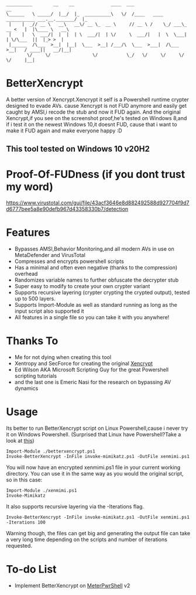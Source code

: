 ```
__________        __    __              ____  ___                                         __   
\______   \ _____/  |__/  |_  __________\   \/  /____   ____   ___________ ___.__._______/  |_ 
 |    |  _// __ \   __\   __\/ __ \_  __ \     // __ \ /    \_/ ___\_  __ <   |  |\____ \   __\
 |    |   \  ___/|  |  |  | \  ___/|  | \/     \  ___/|   |  \  \___|  | \/\___  ||  |_> >  |  
 |______  /\___  >__|  |__|  \___  >__| /___/\  \___  >___|  /\___  >__|   / ____||   __/|__|  
        \/     \/                \/           \_/   \/     \/     \/       \/     |__|         
```
# BetterXencrypt
A better version of Xencrypt.Xencrypt it self is a Powershell runtime crypter designed to evade AVs.
cause Xencrypt is not FUD anymore and easily get caught by AMSI,i recode the stub and now it FUD again.
And the original Xencrypt,if you see on the screenshot proof,he's tested on Windows 8,and if i test it on the newest Windows 10,it doesnt FUD,
cause that i want to make it FUD again and make everyone happy :D
## This tool tested on Windows 10 v20H2
# Proof-Of-FUDness (if you dont trust my word)
https://www.virustotal.com/gui/file/43acf3646e8d882492588d927704f9d7d6777bee5a8e90defb967d43358330b7/detection
# Features
-   Bypasses AMSI,Behavior Monitoring,and all modern AVs in use on MetaDefender and VirusTotal
-   Compresses and encrypts powershell scripts
-   Has a minimal and often even negative (thanks to the compression) overhead
-   Randomizes variable names to further obfuscate the decrypter stub
-   Super easy to modify to create your own crypter variant
-   Supports recursive layering (crypter crypting the crypted output), tested up to 500 layers.
-   Supports Import-Module as well as standard running as long as the input script also supported it
-   All features in a single file so you can take it with you anywhere!
# Thanks To
-   Me for not dying when creating this tool
-   Xentropy and SecForce for creating the original [Xencrypt](https://github.com/the-xentropy/xencrypt)
-   Ed Wilson AKA Microsoft Scripting Guy for the great Powershell scripting tutorials
-   and the last one is Emeric Nasi for the research on bypassing AV dynamics
# Usage
Its better to run BetterXencrypt script on Linux Powershell,cause i never try it on Windows Powershell.
(Surprised that Linux have Powershell?Take a look at [this](https://docs.microsoft.com/en-us/powershell/scripting/install/installing-powershell-core-on-linux?view=powershell-7.1))
```
Import-Module ./betterxencrypt.ps1
Invoke-BetterXencrypt -InFile invoke-mimikatz.ps1 -OutFile xenmimi.ps1
```
You will now have an encrypted xenmimi.ps1 file in your current working directory. You can use it in the same way as you would the original script, so in this case:
```
Import-Module ./xenmimi.ps1
Invoke-Mimikatz
```
It also supports recursive layering via the -Iterations flag.
```
Invoke-BetterXencrypt -InFile invoke-mimikatz.ps1 -OutFile xenmimi.ps1 -Iterations 100
```
Warning though, the files can get big and generating the output file can take a very long time depending on the scripts and number of iterations requested.
# To-do List
- Implement BetterXencrypt on [MeterPwrShell](https://github.com/GetRektboy724/MeterPwrShell) v2
